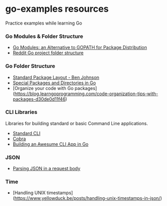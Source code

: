 # go-examples resources
Practice examples while learning Go

### Go Modules & Folder Structure

* [Go Modules: an Alternative to GOPATH for Package Distribution](https://insujang.github.io/2020-04-04/go-modules/)
* [Reddit Go project folder structure](https://www.reddit.com/r/golang/comments/8g26il/what_is_the_recommended_go_project_folder/)

### Go Folder Structure
* [Standard Package Layout - Ben Johnson](https://medium.com/@benbjohnson/standard-package-layout-7cdbc8391fc1)
* [Special Packages and Directories in Go](https://blog.learngoprogramming.com/special-packages-and-directories-in-go-1d6295690a6b)
* [Organize your code with Go packages] (https://blog.learngoprogramming.com/code-organization-tips-with-packages-d30de0d11f46)


### CLI Libraries
Libraries for building standard or basic Command Line applications.
* [Standard CLI](https://github.com/avelino/awesome-go#standard-cli)
* [Cobra](https://github.com/spf13/cobra)
* [Building an Awesume CLI App in Go](https://spf13.com/presentation/building-an-awesome-cli-app-in-go-oscon/)

### JSON
* [Parsing JSON in a request body](https://gist.github.com/aodin/9493190)

### Time
* [Handling UNIX timestamps] (https://www.yellowduck.be/posts/handling-unix-timestamps-in-json/)
